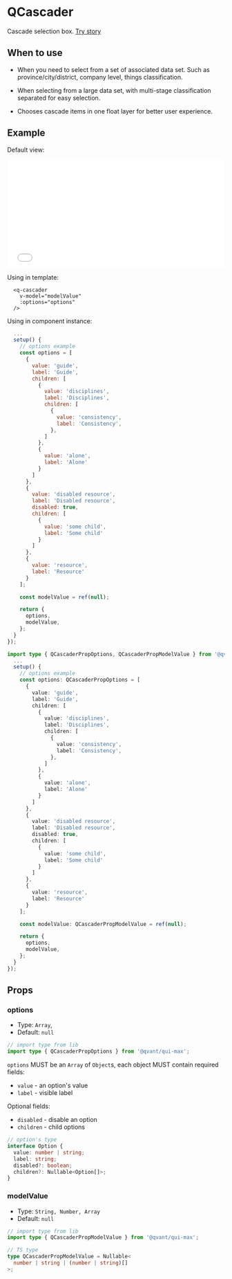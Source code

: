 # QCascader

Cascade selection box. [Try story](https://qui-max.netlify.app/?path=/story/components-qcascader--default)

## When to use

- When you need to select from a set of associated data set. Such as province/city/district, company level, things classification.

- When selecting from a large data set, with multi-stage classification separated for easy selection.

- Chooses cascade items in one float layer for better user experience.

## Example

Default view:

<iframe height="250" style="width: 100%;" scrolling="no" frameborder="no" src="/qui-max/QCascader.html"></iframe>

Using in template:

```vue
  <q-cascader
    v-model="modelValue"
    :options="options"
  />
```
Using in component instance:
<CodeGroup>
  <CodeGroupItem title="JS" active>

  ```js
    ...
    setup() {
      // options example
      const options = [
        {
          value: 'guide',
          label: 'Guide',
          children: [
            {
              value: 'disciplines',
              label: 'Disciplines',
              children: [
                {
                  value: 'consistency',
                  label: 'Consistency',
                },
              ]
            },
            {
              value: 'alone',
              label: 'Alone'
            }
          ]
        },
        {
          value: 'disabled resource',
          label: 'Disabled resource',
          disabled: true,
          children: [
            {
              value: 'some child',
              label: 'Some child'
            }
          ]
        },
        {
          value: 'resource',
          label: 'Resource'
        }
      ];

      const modelValue = ref(null);

      return {
        options,
        modelValue,
      };
    }
  });
  ```
  </CodeGroupItem>
  
  <CodeGroupItem title="TS">
  
  ```ts
  import type { QCascaderPropOptions, QCascaderPropModelValue } from '@qvant/qui-max';
    ...
    setup() {
      // options example
      const options: QCascaderPropOptions = [
        {
          value: 'guide',
          label: 'Guide',
          children: [
            {
              value: 'disciplines',
              label: 'Disciplines',
              children: [
                {
                  value: 'consistency',
                  label: 'Consistency',
                },
              ]
            },
            {
              value: 'alone',
              label: 'Alone'
            }
          ]
        },
        {
          value: 'disabled resource',
          label: 'Disabled resource',
          disabled: true,
          children: [
            {
              value: 'some child',
              label: 'Some child'
            }
          ]
        },
        {
          value: 'resource',
          label: 'Resource'
        }
      ];

      const modelValue: QCascaderPropModelValue = ref(null);

      return {
        options,
        modelValue,
      };
    }
  });
  ```

  </CodeGroupItem>
</CodeGroup>

## Props

### options

- Type: `Array`,
- Default: `null`


```ts
// import type from lib
import type { QCascaderPropOptions } from '@qvant/qui-max';
```

`options` MUST be an `Array` of `Object`s, each object MUST contain required fields:
  - `value` - an option's value
  - `label` - visible label
  
  Optional fields:
  - `disabled` - disable an option
  - `children` - child options
```ts
// option's type
interface Option {
  value: number | string;
  label: string;
  disabled?: boolean;
  children?: Nullable<Option[]>;
}
```

### modelValue

- Type: `String, Number, Array`
- Default: `null`

```ts
// import type from lib
import type { QCascaderPropModelValue } from '@qvant/qui-max';

// TS type
type QCascaderPropModelValue = Nullable<
  number | string | (number | string)[]
>;

```


